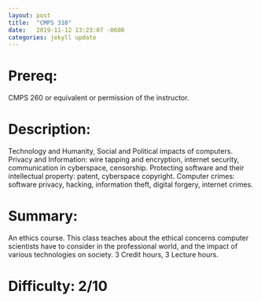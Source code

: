 ```yaml
---
layout: post
title:  "CMPS 310"
date:   2019-11-12 13:23:07 -0600
categories: jekyll update
---
```

# Prereq:  
CMPS 260 or equivalent or permission of the instructor.  
  
# Description:  
Technology and Humanity, Social and Political impacts of computers. Privacy and Information: wire tapping and encryption, internet security, communication in cyberspace, censorship. Protecting software and their intellectual property: patent, cyberspace copyright. Computer crimes: software privacy, hacking, information theft, digital forgery, internet crimes.  
  
# Summary:  
An ethics course.  This class teaches about the ethical concerns computer scientists have to consider in the professional world, and the impact of various technologies on society. 3 Credit hours, 3 Lecture hours.  
  
# Difficulty:  2/10  